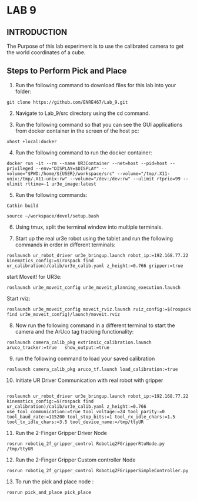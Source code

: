 
# LAB 9

## INTRODUCTION

The Purpose of this lab experiment is to use the calibrated camera to get the world coordinates of a cube.

## Steps to Perform Pick and Place

1. Run the following command to download files for this lab into your folder:

```console
git clone https://github.com/ENRE467/Lab_9.git
```

2. Navigate to Lab_9/src directory using the cd command.

3. Run the following command so that you can see the GUI applications from docker container in the screen of the host pc:  

```console
xhost +local:docker
```

4. Run the following command to run the docker container: 

```console
docker run -it --rm --name UR3Container --net=host --pid=host --privileged --env="DISPLAY=$DISPLAY" --volume="$PWD:/home/${USER}/workspace/src" --volume="/tmp/.X11-unix:/tmp/.X11-unix:rw" --volume="/dev:/dev:rw" --ulimit rtprio=99 --ulimit rttime=-1 ur3e_image:latest
```

5. Run the following commands:

```console
Catkin build
```

```console
source ~/workspace/devel/setup.bash
```

6. Using tmux, split the terminal window into multiple terminals.

7. Start up the real ur3e robot using the tablet and run the following commands in order in different terminals:

```
roslaunch ur_robot_driver ur3e_bringup.launch robot_ip:=192.168.77.22 kinematics_config:=$(rospack find ur_calibration)/calib/ur3e_calib.yaml z_height:=0.766 gripper:=true
```
start Moveit! for UR3e:

```console
roslaunch ur3e_moveit_config ur3e_moveit_planning_execution.launch
```

Start rviz:

```console
roslaunch ur3e_moveit_config moveit_rviz.launch rviz_config:=$(rospack find ur3e_moveit_config)/launch/moveit.rviz
```

8. Now run the following command in a different terminal to start the camera and the ArUco tag tracking functionality:

```console
roslaunch camera_calib_pkg extrinsic_calibration.launch aruco_tracker:=true   show_output:=true
```

9. run the following command to load your saved calibration

```
roslaunch camera_calib_pkg aruco_tf.launch load_calibration:=true 
```

10. Initiate UR Driver Communication with real robot with gripper
```console

roslaunch ur_robot_driver ur3e_bringup.launch robot_ip:=192.168.77.22 kinematics_config:=$(rospack find ur_calibration)/calib/ur3e_calib.yaml z_height:=0.766 use_tool_communication:=true tool_voltage:=24 tool_parity:=0 tool_baud_rate:=115200 tool_stop_bits:=1 tool_rx_idle_chars:=1.5 tool_tx_idle_chars:=3.5 tool_device_name:=/tmp/ttyUR
```
11. Run the 2-Finger Gripper Driver Node

```console
rosrun robotiq_2f_gripper_control Robotiq2FGripperRtuNode.py /tmp/ttyUR
```

12. Run the 2-Finger Gripper Custom controller Node

```console
rosrun robotiq_2f_gripper_control Robotiq2FGripperSimpleController.py
```

13. To run the pick and place node : 
```console
rosrun pick_and_place pick_place
```



